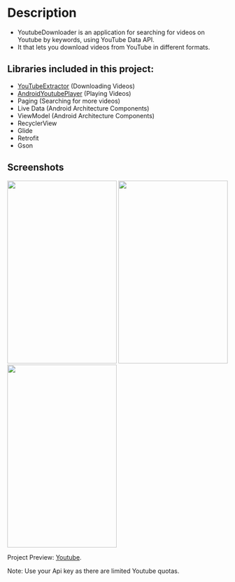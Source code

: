 # Description

- YoutubeDownloader is an application for searching for videos on Youtube by keywords, using YouTube Data API.
- It that lets you download videos from YouTube in different formats.

## Libraries included in this project:

- [YouTubeExtractor](https://github.com/HaarigerHarald/android-youtubeExtractor) (Downloading Videos)
- [AndroidYoutubePlayer](https://github.com/PierfrancescoSoffritti/android-youtube-player) (Playing Videos)
- Paging (Searching for more videos)
- Live Data (Android Architecture Components)
- ViewModel (Android Architecture Components)
- RecyclerView
- Glide
- Retrofit
- Gson

## Screenshots
 <img src="https://i.imgur.com/8vARfhm.png" width="250" height="418">  <img src="https://i.imgur.com/i7i7nx6.png" width="250" height="418">  <img src="https://i.imgur.com/qPCfOLs.png" width="250" height="418">  

Project Preview: [Youtube](https://youtu.be/EQcU-VcBVmI).


Note: Use your Api key as there are limited Youtube quotas.
